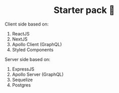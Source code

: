 <div align="center">
  <h1>Starter pack 🚀</h1>
</div>

Client side based on:

1. ReactJS
2. NextJS
3. Apollo Client (GraphQL)
4. Styled Components

Server side based on:

1. ExpressJS
2. Apollo Server (GraphQL)
3. Sequelize
4. Postgres

